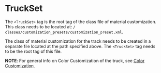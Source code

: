 # TruckSet

The `<TruckSet>` tag is the root tag of the class file of material customization. This class needs to be located at: `/сlasses/customization_presets/customization_preset.xml`.

The class of material customization for the track needs to be created in a separate file located at the path specified above. The `<TruckSet>` tag needs to be the root tag of this file.

**NOTE**: For general info on Color Customization of the truck, see [Color Customization](./../../additional_info_on_trucks/color_customization/color_customization.md).
